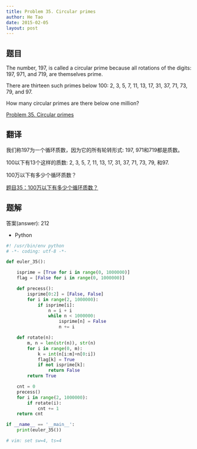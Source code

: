 ```yaml
---
title: Problem 35. Circular primes
author: He Tao
date: 2015-02-05
layout: post
---
```


## 题目

The number, 197, is called a circular prime because all rotations of the digits: 197, 971, and 719, are themselves prime.

There are thirteen such primes below 100: 2, 3, 5, 7, 11, 13, 17, 31, 37, 71, 73, 79, and 97.

How many circular primes are there below one million?

[Problem 35. Circular primes](https://projecteuler.net/problem=35 "Problem 35")

## 翻译

我们称197为一个循环质数，因为它的所有轮转形式: 197, 971和719都是质数。

100以下有13个这样的质数: 2, 3, 5, 7, 11, 13, 17, 31, 37, 71, 73, 79, 和97.

100万以下有多少个循环质数？

[题目35：100万以下有多少个循环质数？](http://pe.spiritzhang.com/index.php/2011-05-11-09-44-54/36-35100 "题目35")

## 题解

答案(answer): 212

+ Python

~~~python
#! /usr/bin/env python
# -*- coding: utf-8 -*-

def euler_35():

    isprime = [True for i in range(0, 1000000)]
    flag = [False for i in range(0, 1000000)]

    def precess():
        isprime[0:2] = [False, False]
        for i in range(2, 1000000):
            if isprime[i]:
                n = i + i
                while n < 1000000:
                    isprime[n] = False
                    n += i

    def rotate(n):
        m, n = len(str(n)), str(n)
        for i in range(0, m):
            k = int(n[i:m]+n[0:i])
            flag[k] = True
            if not isprime[k]:
                return False
        return True

    cnt = 0
    precess()
    for i in range(2, 1000000):
        if rotate(i):
            cnt += 1
    return cnt

if __name__ == '__main__':
    print(euler_35())

# vim: set sw=4, ts=4
~~~
